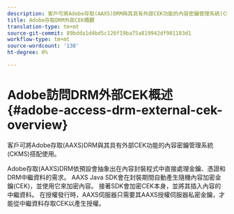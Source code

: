 ```yaml
---
description: 客戶可將Adobe存取(AAXS)DRM與其具有外部CEK功能的內容密鑰管理系統(CKMS)搭配使用。
title: Adobe存取DRM外部CEK概觀
translation-type: tm+mt
source-git-commit: 89bdda1d4bd5c126f19ba75a819942df901183d1
workflow-type: tm+mt
source-wordcount: '138'
ht-degree: 0%

---
```



# Adobe訪問DRM外部CEK概述{#adobe-access-drm-external-cek-overview}

客戶可將Adobe存取(AAXS)DRM與其具有外部CEK功能的內容密鑰管理系統(CKMS)搭配使用。

Adobe存取(AAXS)DRM依預設會抽象出在內容封裝程式中直接處理金鑰、憑證和DRM中繼資料的需求。 AAXS Java SDK會在封裝期間自動產生隨機內容加密金鑰(CEK)，並使用它來加密內容。 接著SDK會加密CEK本身，並將其插入內容的中繼資料。 在授權發行時，AAXS伺服器只需要其AAXS授權伺服器私密金鑰，才能從中繼資料存取CEK以產生授權。
